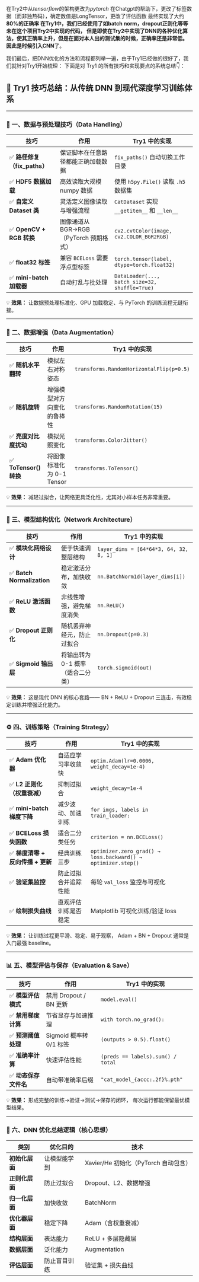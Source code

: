 在Try2中从*tensorflow*的架构更改为*pytorch*
在Chatgpt的帮助下，更改了标签数据（而非独热码），确定数值是LongTensor，更改了评估函数
最终实现了大约**80%**的正确率
在Try1中，我们已经使用了如batch norm，dropout正则化等等未在这个项目Try2中实现的代码，
但是即使在Try2中实现了DNN的各种优化算法，使其正确率上升，但是在面对本人出的测试集的时候，正确率还是非常低。
因此是时候引入**CNN**了。

我们最后，把DNN优化的方法和流程都列举一遍，由于Try1已经做的很好了，我们就针对Try1开始梳理：
下面是对 Try1 的所有技巧和实现要点的系统总结👇：

## 🧠 Try1 技巧总结：从传统 DNN 到现代深度学习训练体系

---

### 🩵 一、数据与预处理技巧（Data Handling）

| 技巧                    | 作用                          | Try1 中的实现                                      |
| --------------------- | --------------------------- | ---------------------------------------------- |
| ✅ **路径修复（fix_paths）** | 保证脚本在任意路径都能正确加载数据           | `fix_paths()` 自动切换工作目录                         |
| ✅ **HDF5 数据加载**       | 高效读取大规模 numpy 数据            | 使用 `h5py.File()` 读取 `.h5` 数据集                  |
| ✅ **自定义 Dataset 类**   | 灵活定义图像读取与增强流程               | `CatDataset` 实现 `__getitem__` 和 `__len__`      |
| ✅ **OpenCV + RGB 转换** | 图像通道从 BGR→RGB（PyTorch 预期格式） | `cv2.cvtColor(image, cv2.COLOR_BGR2RGB)`       |
| ✅ **float32 标签**      | 兼容 `BCELoss` 需要浮点型标签        | `torch.tensor(label, dtype=torch.float32)`     |
| ✅ **mini-batch 加载器**  | 自动打乱与批处理                    | `DataLoader(..., batch_size=32, shuffle=True)` |

💡 **效果：**
让数据预处理标准化、GPU 加载稳定、与 PyTorch 的训练流程无缝衔接。

---

### 🧩 二、数据增强（Data Augmentation）

| 技巧                  | 作用                 | Try1 中的实现                                |
| ------------------- | ------------------ | ---------------------------------------- |
| ✅ **随机水平翻转**        | 模拟左右对称姿态           | `transforms.RandomHorizontalFlip(p=0.5)` |
| ✅ **随机旋转**          | 增强模型对方向变化的鲁棒性      | `transforms.RandomRotation(15)`          |
| ✅ **亮度对比度扰动**       | 模拟光照变化             | `transforms.ColorJitter()`               |
| ✅ **ToTensor() 转换** | 将图像标准化为 0-1 Tensor | `transforms.ToTensor()`                  |

💡 **效果：**
减轻过拟合，让网络更具泛化性，尤其对小样本任务非常重要。

---

### 🧱 三、模型结构优化（Network Architecture）

| 技巧                        | 作用                  | Try1 中的实现                              |
| ------------------------- | ------------------- | -------------------------------------- |
| ✅ **模块化网络设计**             | 便于快速调整层结构           | `layer_dims = [64*64*3, 64, 32, 8, 1]` |
| ✅ **Batch Normalization** | 稳定激活分布，加快收敛         | `nn.BatchNorm1d(layer_dims[i])`        |
| ✅ **ReLU 激活函数**           | 非线性增强，避免梯度消失        | `nn.ReLU()`                            |
| ✅ **Dropout 正则化**         | 随机丢弃神经元，防止过拟合       | `nn.Dropout(p=0.3)`                    |
| ✅ **Sigmoid 输出层**         | 将输出转为 0-1 概率（适合二分类） | `torch.sigmoid(out)`                   |

💡 **效果：**
这是现代 DNN 的核心套路——
BN + ReLU + Dropout 三连击，有效稳定训练并增强泛化能力。

---

### ⚙️ 四、训练策略（Training Strategy）

| 技巧                     | 作用         | Try1 中的实现                                                    |
| ---------------------- | ---------- | ------------------------------------------------------------ |
| ✅ **Adam 优化器**         | 自适应学习率收敛快  | `optim.Adam(lr=0.0006, weight_decay=1e-4)`                   |
| ✅ **L2 正则化（权重衰减）**     | 抑制过拟合      | `weight_decay=1e-4`                                          |
| ✅ **mini-batch 梯度下降**  | 减少波动、加速训练  | `for imgs, labels in train_loader:`                          |
| ✅ **BCELoss 损失函数**     | 适合二分类任务    | `criterion = nn.BCELoss()`                                   |
| ✅ **梯度清零 + 反向传播 + 更新** | 经典训练三步     | `optimizer.zero_grad() → loss.backward() → optimizer.step()` |
| ✅ **验证集监控**            | 防止过拟合并追踪性能 | 每轮 `val_loss` 监控与可视化                                         |
| ✅ **绘制损失曲线**           | 直观评估训练是否稳定 | Matplotlib 可视化训练/验证 loss                                     |

💡 **效果：**
让训练过程更平滑、稳定、易于观察，
Adam + BN + Dropout 通常是入门最强 baseline。

---

### 📊 五、模型评估与保存（Evaluation & Save）

| 技巧            | 作用                 | Try1 中的实现                         |
| ------------- | ------------------ | --------------------------------- |
| ✅ **模型评估模式**  | 禁用 Dropout / BN 更新 | `model.eval()`                    |
| ✅ **禁用梯度计算**  | 节省显存与加速推理          | `with torch.no_grad():`           |
| ✅ **预测阈值处理**  | Sigmoid 概率转 0/1 标签 | `(outputs > 0.5).float()`         |
| ✅ **准确率计算**   | 快速评估性能             | `(preds == labels).sum() / total` |
| ✅ **动态保存文件名** | 自动带准确率后缀           | `"cat_model_{accc:.2f}%.pth"`     |

💡 **效果：**
形成完整的训练→验证→测试→保存的闭环，
每次运行都能保留最优模型结果。

---

### 🧮 六、DNN 优化总结逻辑（核心思想）

| 类别        | 优化目的   | 技术                          |
| --------- | ------ | --------------------------- |
| **初始化层面** | 让模型能学到 | Xavier/He 初始化（PyTorch 自动包含） |
| **正则化层面** | 防止过拟合  | Dropout、L2、数据增强             |
| **归一化层面** | 加快收敛   | BatchNorm                   |
| **优化器层面** | 稳定下降   | Adam（含权重衰减）                 |
| **结构层面**  | 表达能力   | ReLU + 多层隐藏层                |
| **数据层面**  | 泛化能力   | Augmentation                |
| **评估层面**  | 防止盲目训练 | 验证集 + 损失曲线                  |

